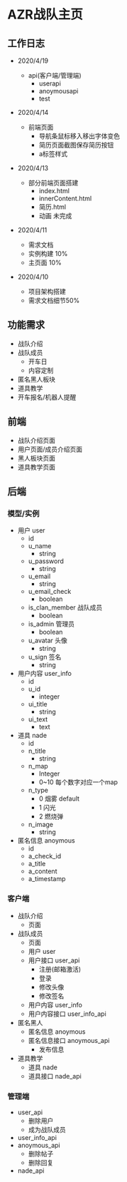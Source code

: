 # AZR战队主页

## 工作日志

- 2020/4/19

  - api(客户端/管理端)
    - userapi
    - anoymousapi
    - test
  
- 2020/4/14

  - 前端页面
    - 导航条鼠标移入移出字体变色
    - 简历页面截图保存简历按钮
    - a标签样式

- 2020/4/13
  
  - 部分前端页面搭建
    - index.html
    - innerContent.html
    - 简历.html
    - 动画    未完成
  
- 2020/4/11
  
  - 需求文档
  - 实例构建 10%
  - 主页面 10%
  
- 2020/4/10
  
  - 项目架构搭建
  - 需求文档细节50%
  
  







## 功能需求

- 战队介绍
- 战队成员
  - 开车日
  - 内容定制
- 匿名黑人板块
- 道具教学
- 开车报名/机器人提醒

## 前端

- 战队介绍页面
- 用户页面/成员介绍页面
- 黑人板块页面
- 道具教学页面

## 后端

### 模型/实例

- 用户 user
  - id
  - u_name
    - string
  - u_password 
    - string
  - u_email
    - string
  - u_email_check
    - boolean
  - is_clan_member 战队成员
    - boolean
  - is_admin 管理员
    - boolean
  - u_avatar 头像
    - string
  - u_sign 签名
    - string
- 用户内容 user_info
  - id
  - u_id
    - integer
  - ui_title
    - string
  - ui_text
    - text
- 道具 nade
  - id
  - n_title
    - string
  - n_map
    - Integer
    - 0~10 每个数字对应一个map
  - n_type
    - 0 烟雾 default
    - 1 闪光
    - 2 燃烧弹
  - n_image
    - string
- 匿名信息 anoymous
  - id
  - a_check_id
  - a_title
  - a_content
  - a_timestamp

### 客户端

- 战队介绍
  - 页面
- 战队成员
  - 页面
  - 用户 user
  - 用户接口 user_api
    - 注册(邮箱激活)
    - 登录
    - 修改头像
    - 修改签名
  - 用户内容 user_info
  - 用户内容接口 user_info_api
- 匿名黑人 
  - 匿名信息 anoymous
  - 匿名信息接口 anoymous_api
    - 发布信息
- 道具教学 
  - 道具 nade
  - 道具接口 nade_api

### 管理端

- user_api
  - 删除用户
  - 成为战队成员
- user_info_api
- anoymous_api
  - 删除帖子
  - 删除回复
- nade_api

